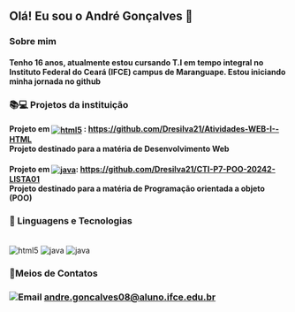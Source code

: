 ## Olá! Eu sou o André Gonçalves 👋

### Sobre mim
#### Tenho 16 anos, atualmente estou cursando T.I em tempo integral no Instituto Federal do Ceará (IFCE) campus de Maranguape. Estou iniciando minha jornada no github 


### 📚💻 Projetos da instituição
#### Projeto em [<img align="center" alt="html5" src="https://img.shields.io/badge/HTML5-E34F26? style-for-the-badge&logo=html5&logoColor=white" />](https://github.com/Dresilva21/Atividades-WEB-I--HTML) : https://github.com/Dresilva21/Atividades-WEB-I--HTML <br/>Projeto destinado para a matéria de Desenvolvimento Web


#### Projeto em [<img align="center" alt="java" src="https://img.shields.io/badge/Java-ED8B00?style=for-the-badge&logo=openjdk&logoColor=blacl" />](https://github.com/Dresilva21/CTI-P7-POO-20242-LISTA01): https://github.com/Dresilva21/CTI-P7-POO-20242-LISTA01 <br/>Projeto destinado para a matéria de Programação orientada a objeto (POO)

### 👾 Linguagens e Tecnologias
<div style="display: inline_block"><br/>
<img align="center" alt="html5" src="https://img.shields.io/badge/HTML5-E34F26? style-for-the-badge&logo=html5&logoColor=black" />
<img align="center" alt="java" src="https://img.shields.io/badge/Java-ED8B00?style=for-the-badge&logo=openjdk&logoColor=blacl" />
<img align="center" alt="java" src="https://img.shields.io/badge/Python-3776AB?style=for-the-badge&logo=python&logoColor=black" />

</div>


### 📧Meios de Contatos
### ![Email](https://img.shields.io/badge/Gmail-D14836?style=for-the-badge&logo=gmail&logoColor=white)  andre.goncalves08@aluno.ifce.edu.br
